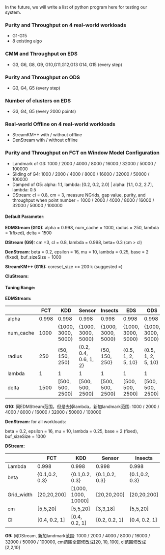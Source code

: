 In the future, we will write a list of python program here for testing our system.

### Purity and Throughput on 4 real-world workloads

- G1-G15
- 8 existing algo

### CMM and Throughput on EDS

- G3, G6, G8, G9, G10,G11,G12,G13 G14, G15 (every step)

### Purity and Throughput on ODS

- G3, G4, G5 (every step)

### Number of clusters on EDS

- G3, G4, G5 (every 2000 points)

### Real-world Offline on 4 real-world workloads

- StreamKM++ with / without offline
- DenStream with / without offline

### Purity and Throughput on FCT on Window Model Configuration

- Landmark of G3: 1000 / 2000 / 4000 / 8000 / 16000 / 32000 / 50000 / 100000
- Sliding of G4: 1000 / 2000 / 4000 / 8000 / 16000 / 32000 / 50000 / 100000
- Damped of G5: alpha: 1.1, lambda: [0.2, 0.2, 2.0] | alpha: [1.1, 0.2, 2.7], lambda: 0.5
- DStream:  cl = 0.8, cm = 3, measure NGrids,  gap value, purity, and throughput when point number = 1000 / 2000 / 4000 / 8000 / 16000 / 32000 / 50000 / 100000

#### Default Parameter:

**EDMStream (G10):** alpha = 0.998, num_cache = 1000, radius = 250, lambda = 1(fixed), delta = 1500

**DStream (G9):** cm =3, cl = 0.8,  lambda = 0.998, beta= 0.3  (cm > cl)

**DenStream:** beta = 0.2, epsilon = 16, mu = 10, lambda = 0.25, base = 2 (fixed), buf_sizeSize = 1000

**StreamKM++ (G15):** coreset_size >= 200 k (suggested =)

**CluStream:** 

#### Tuning Range:

**EDMStream:** 

|           | FCT   | KDD                | Sensor                | Insects            | EDS                | ODS                |
| --------- | ----- | ------------------ | --------------------- | ------------------ | ------------------ | ------------------ |
| alpha     | 0.998 | 0.998              | 0.998                 | 0.998              | 0.998              | 0.998              |
| num_cache | 1000  | {1000, 3000, 5000} | {1000, 3000, 5000}    | {1000, 3000, 5000} | {1000, 3000, 5000} | {1000, 3000, 5000} |
| radius    | 250   | {50, 150, 250}     | {0.2, 0.4, 0.6, 1, 2} | {50, 150, 250}     | {0.5, 1, 2, 5, 10} | {0.5, 1, 2, 5, 10} |
| lambda    | 1     | 1                  | 1                     | 1                  | 1                  | 1                  |
| delta     | 1500  | [500, 500, 2500]   | [500, 500, 2500]      | [500, 500, 2500]   | [500, 500, 2500]   | [500, 500, 2500]   |

**G10:** 同EDMStream范围，但是去掉lambda，新加landmark范围: 1000 / 2000 / 4000 / 8000 / 16000 / 32000 / 50000 / 100000

**DenStream:** for all workloads:

beta = 0.2, epsilon = 16, mu = 10, lambda = 0.25, base = 2 (fixed), buf_sizeSize = 1000

**DStream:**

|            | FCT            | KDD                 | Sensor         | Insects        | EDS            | ODS            |
| ---------- | -------------- | ------------------- | -------------- | -------------- | -------------- | -------------- |
| Lambda     | 0.998          | 0.998               | 0.998          | 0.998          | 0.998          | 0.998          |
| beta       | {0.1,0.2, 0.3} | {0.1,0.2, 0.3}      | {0.1,0.2, 0.3} | {0.1,0.2, 0.3} | {0.1,0.2, 0.3} | {0.1,0.2, 0.3} |
| Grid_width | [20,20,200]    | [1000, 1000, 10000] | [20,20,200]    | [20,20,200]    | [20,20,200]    | [20,20,200]    |
| cm         | [5,5,20]       | [5,5,20]            | [3,3,18]       | [5,5,20]       | [3,3,18]       | [3,3,18]       |
| Cl         | [0.4, 0.2, 1]  | [0.4, 0.2, 1]       | [0.2, 0.2, 1]  | [0.4, 0.2, 1]  | [0.2, 0.2, 1]  | [0.2, 0.2, 1]  |

**G9:**  同DStream, 新加landmark范围: 1000 / 2000 / 4000 / 8000 / 16000 / 32000 / 50000 / 100000, cm范围全部修改成[20, 10, 100], cl范围修改成[2,2,10]

